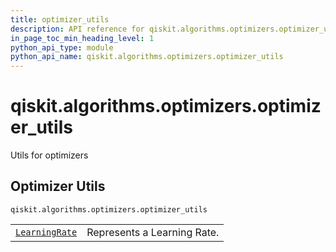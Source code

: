 ```yaml
---
title: optimizer_utils
description: API reference for qiskit.algorithms.optimizers.optimizer_utils
in_page_toc_min_heading_level: 1
python_api_type: module
python_api_name: qiskit.algorithms.optimizers.optimizer_utils
---
```


<span id="qiskit-algorithms-optimizers-optimizer-utils" />

# qiskit.algorithms.optimizers.optimizer\_utils

Utils for optimizers

## Optimizer Utils

<span id="module-qiskit.algorithms.optimizers.optimizer_utils" />

`qiskit.algorithms.optimizers.optimizer_utils`

|                                                                                                                                         |                             |
| --------------------------------------------------------------------------------------------------------------------------------------- | --------------------------- |
| [`LearningRate`](qiskit.algorithms.optimizers.optimizer_utils.LearningRate "qiskit.algorithms.optimizers.optimizer_utils.LearningRate") | Represents a Learning Rate. |


